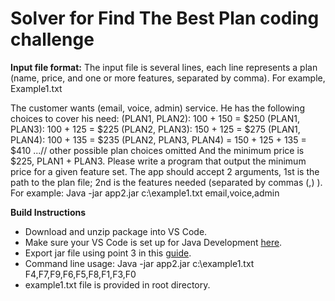 # Solver for Find The Best Plan coding challenge

**Input file format:**
The input file is several lines, each line represents a plan (name, price, and one or more
features, separated by comma). For example,
Example1.txt

The customer wants (email, voice, admin) service. He has the following
choices to cover his need:
(PLAN1, PLAN2): 100 + 150 = $250
(PLAN1, PLAN3): 100 + 125 = $225
(PLAN2, PLAN3): 150 + 125 = $275
(PLAN1, PLAN4): 100 + 135 = $235
(PLAN2, PLAN3, PLAN4) = 150 + 125 + 135 = $410
...// other possible plan choices omitted
And the minimum price is $225, PLAN1 + PLAN3.
Please write a program that output the minimum price for a given
feature set.
The app should accept 2 arguments, 1st is the path to the plan file; 2nd
is the features needed (separated by commas (,) ). For example:
Java -jar app2.jar c:\example1.txt email,voice,admin

**Build Instructions**
- Download and unzip package into VS Code. 
- Make sure your VS Code is set up for Java Development [here](https://code.visualstudio.com/docs/java/java-tutorial).
- Export jar file using point 3 in this [guide](https://dev.to/rohitk570/create-an-executable-jar-file-on-vs-code-n-command-line-154b).
- Command line usage: Java -jar app2.jar c:\example1.txt F4,F7,F9,F6,F5,F8,F1,F3,F0
- example1.txt file is provided in root directory.